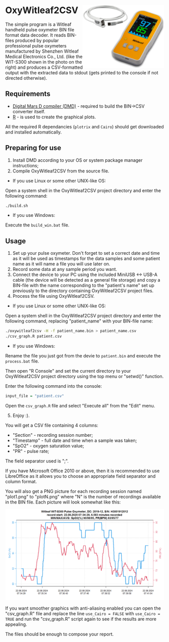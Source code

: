 
# OxyWitleaf2CSV <img src="README_md_pictures/witleaf.png" align="right" height="200" />

The simple program is a Witleaf handheld pulse oxymeter BIN file format data decoder. It reads BIN-files produced by popular professional pulse oxymeters manufactured by Shenzhen Witleaf Medical Electronics Co., Ltd. (like the WIT-S300 shown in the photo on the right) and produces a CSV-formatted output with the extracted data to stdout (gets printed to the console if not directed otherwise).

## Requirements
 - [Digital Mars D compiler (DMD)](https://dlang.org/download.html) - required to build the BIN->CSV converter itself.
 - [R](https://www.r-project.org/) - is used to create the graphical plots.

All the required R dependancies (`plotrix` and `Cairo`) should get downloaded and installed automatically.

## Preparing for use
1) Install DMD according to your OS or system package manager instructions;
2) Compile OxyWitleaf2CSV from the source file.
   
  - If you use Linux or some other UNIX-like OS:
  
  Open a system shell in the OxyWitleaf2CSV project directory and enter the following command:
  ``` bash   
  ./build.sh
  ```
  - If you use Windows:

  Execute the `build_win.bat` file. 
    
## Usage
 1) Set up your pulse oxymeter. Don't forget to set a correct date and time as it will be used as timestamps for the data samples and some patient name as it will name a file you will use later on.
 2) Record some data at any sample period you want.
 3) Connect the device to your PC using the included MiniUSB <-> USB-A cable (the device will be detected as a general file storage) and copy a BIN-file with the name corresponding to the "patient's name" set up previously to the directory containing OxyWitleaf2CSV project files.
 4) Process the file using OxyWitleaf2CSV.
    
   - If you use Linux or some other UNIX-like OS:

  Open a system shell in the OxyWitleaf2CSV project directory and enter the following command, replacing "patient_name" with your BIN-file name:
   
  ``` bash
  ./oxywitleaf2csv -H -f patient_name.bin > patient_name.csv
  ./csv_graph.R patient.csv
  ```
    
   - If you use Windows: 
  
  Rename the file you just got from the devie to `patient.bin` and execute the `process.bat` file. 
  
  Then open "R Console" and set the current directory to your OxyWitleaf2CSV project directory using the top menu or "setwd()" function. 
  
  Enter the following command into the console:
  ``` R
  input_file = "patient.csv"
  ```
  Open the `csv_graph.R` file and select "Execute all" from the "Edit" menu.
  
 5) Enjoy :).

You will get a CSV file containing 4 columns:
 - "Section" - recording session number;
 - "Timestamp" - full date and time when a sample was taken;
 - "SpO2" - oxygen saturation value;
 - "PR" - pulse rate;

The field separator used is ";".

If you have Microsoft Office 2010 or above, then it is recommended to use LibreOffice as it allows you to choose an appropriate field separator and column format.

You will also get a PNG picture for each recording session named "plot1.png" to "plotN.png" where "N" is the number of recordings available in the BIN file. Each picture will look somewhat like this:

<div><img src="./README_md_pictures/example_plot.png" width="800em" ></img></div>

If you want smoother graphics with anti-aliasing enabled you can open the "csv_graph.R" file and replace the line ```use_Cairo = FALSE``` with ```use_Cairo = TRUE``` and run the "csv_graph.R" script again to see if the results are more appealing.

The files should be enough to compose your report.

